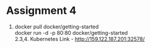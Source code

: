 # Assignment 4
1. docker pull docker/getting-started <br>
   docker run -d -p 80:80 docker/getting-started<br>
2.3,4. Kubernetes Link - http://159.122.187.201:32578/
